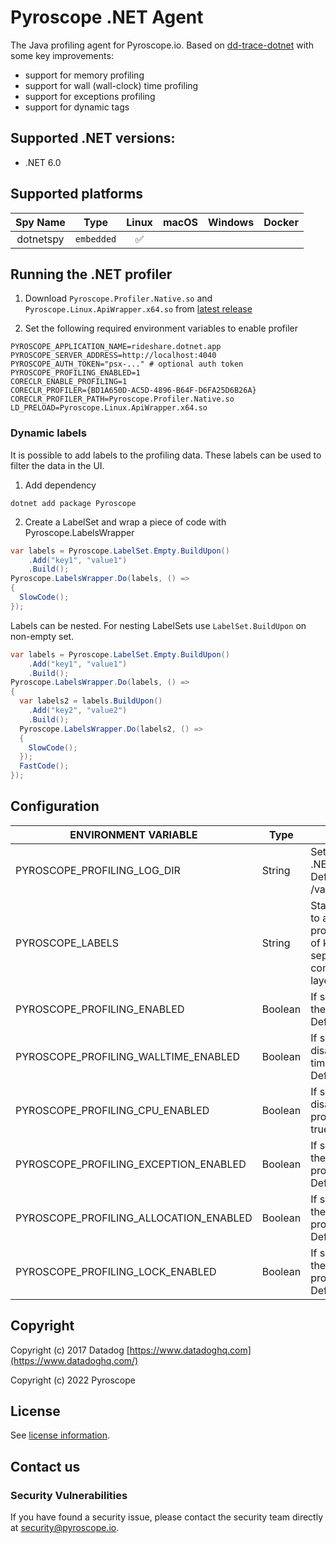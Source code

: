# Pyroscope .NET Agent

The Java profiling agent for Pyroscope.io. Based on [dd-trace-dotnet](https://github.com/DataDog/dd-trace-dotnet) with some key improvements:
- support for memory profiling
- support for wall (wall-clock) time profiling
- support for exceptions profiling
- support for dynamic tags

## Supported .NET versions:
 - .NET 6.0
 
## Supported platforms

| Spy Name     | Type         | Linux | macOS | Windows | Docker |
|:------------:|:------------:|:-----:|:-----:|:-------:|:------:|
| dotnetspy    | `embedded`   |   ✅  |       |         |        |

## Running the .NET profiler

1. Download `Pyroscope.Profiler.Native.so` and `Pyroscope.Linux.ApiWrapper.x64.so` from [latest release](https://github.com/pyroscope-io/pyroscope-dotnet/releases/)

2. Set the following required environment variables to enable profiler
```shell
PYROSCOPE_APPLICATION_NAME=rideshare.dotnet.app
PYROSCOPE_SERVER_ADDRESS=http://localhost:4040
PYROSCOPE_AUTH_TOKEN="psx-..." # optional auth token
PYROSCOPE_PROFILING_ENABLED=1
CORECLR_ENABLE_PROFILING=1
CORECLR_PROFILER={BD1A650D-AC5D-4896-B64F-D6FA25D6B26A}
CORECLR_PROFILER_PATH=Pyroscope.Profiler.Native.so
LD_PRELOAD=Pyroscope.Linux.ApiWrapper.x64.so
```

### Dynamic labels
It is possible to add labels to the profiling data. These labels can be used to filter the data in the UI.

1. Add dependency 
```shell
dotnet add package Pyroscope
````
2. Create a LabelSet and wrap a piece of code with Pyroscope.LabelsWrapper
```java
var labels = Pyroscope.LabelSet.Empty.BuildUpon()
    .Add("key1", "value1")
    .Build();
Pyroscope.LabelsWrapper.Do(labels, () =>
{
  SlowCode();
});
```

Labels can be nested. For nesting LabelSets use `LabelSet.BuildUpon` on non-empty set.
```java
var labels = Pyroscope.LabelSet.Empty.BuildUpon()
    .Add("key1", "value1")
    .Build();
Pyroscope.LabelsWrapper.Do(labels, () =>
{
  var labels2 = labels.BuildUpon()
    .Add("key2", "value2")
    .Build();
  Pyroscope.LabelsWrapper.Do(labels2, () =>
  {
    SlowCode();
  });
  FastCode();
});
```

## Configuration

| ENVIRONMENT VARIABLE            | Type         | DESCRIPTION |
|---------------------------------|------------|-----------|
| PYROSCOPE_PROFILING_LOG_DIR            | String       | Sets the directory for .NET Profiler logs. Defaults to /var/log/pyroscope/ . |
| PYROSCOPE_LABELS                       | String       | Static labels to apply to an uploaded profile. Must be a list of key:value separated by commas such as: layer:api,team:intake. |
| PYROSCOPE_PROFILING_ENABLED            | Boolean      | If set to true, enables the .NET Profiler. Defaults to false. |
| PYROSCOPE_PROFILING_WALLTIME_ENABLED   | Boolean      | If set to false, disables the Wall time profiling. Defaults to true. |
| PYROSCOPE_PROFILING_CPU_ENABLED        | Boolean      | If set to false, disables the CPU profiling. Defaults to true. |
| PYROSCOPE_PROFILING_EXCEPTION_ENABLED  | Boolean      | If set to true, enables the Exceptions profiling (beta). Defaults to false. |
| PYROSCOPE_PROFILING_ALLOCATION_ENABLED | Boolean      | If set to true, enables the Allocations profiling (beta). Defaults to false. |
| PYROSCOPE_PROFILING_LOCK_ENABLED       | Boolean      | If set to true, enables the Lock Contention profiling (beta). Defaults to false. |

## Copyright

Copyright (c) 2017 Datadog
[https://www.datadoghq.com](https://www.datadoghq.com/)

Copyright (c) 2022 Pyroscope

## License

See [license information](../LICENSE).

## Contact us

### Security Vulnerabilities

If you have found a security issue, please contact the security team directly at [security@pyroscope.io](mailto:security@pyroscope.io).
